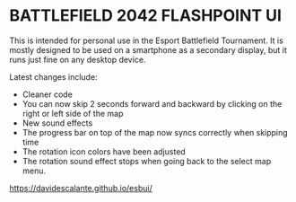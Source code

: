 # BATTLEFIELD 2042 FLASHPOINT UI
This is intended for personal use in the Esport Battlefield Tournament. It is mostly designed to be used on a smartphone as a secondary display, but it runs just fine on any desktop device.

Latest changes include:

- Cleaner code
- You can now skip 2 seconds forward and backward by clicking on the right or left side of the map
- New sound effects
- The progress bar on top of the map now syncs correctly when skipping time
- The rotation icon colors have been adjusted
- The rotation sound effect stops when going back to the select map menu.

https://davidescalante.github.io/esbui/
